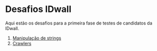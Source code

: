 # Desafios IDwall

Aqui estão os desafios para a primeira fase de testes de candidatos da IDwall.

1. [Manipulação de strings](https://github.com/lucaaslb/desafios/tree/master/strings)
2. [Crawlers](https://github.com/lucaaslb/desafios/tree/master/crawlers)

